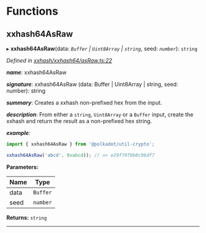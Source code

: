 

# Functions

<a id="xxhash64asraw"></a>

##  xxhash64AsRaw

▸ **xxhash64AsRaw**(data: *`Buffer` | `Uint8Array` | `string`*, seed: *`number`*): `string`

*Defined in [xxhash/xxhash64/asRaw.ts:22](https://github.com/polkadot-js/common/blob/33f3ed5/packages/util-crypto/src/xxhash/xxhash64/asRaw.ts#L22)*

*__name__*: xxhash64AsRaw

*__signature__*: xxhash64AsRaw (data: Buffer | Uint8Array | string, seed: number): string

*__summary__*: Creates a xxhash non-prefixed hex from the input.

*__description__*: From either a `string`, `Uint8Array` or a `Buffer` input, create the xxhash and return the result as a non-prefixed hex string.

*__example__*:   

```javascript
import { xxhash64AsRaw } from '@polkadot/util-crypto';

xxhash64AsRaw('abcd', 0xabcd)); // => e29f70f8b8c96df7
```

**Parameters:**

| Name | Type |
| ------ | ------ |
| data | `Buffer` | `Uint8Array` | `string` |
| seed | `number` |

**Returns:** `string`

___

